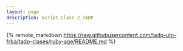 ```yaml
---
layout: page
description: Script Clase 2 TADP
---
```


{% remote_markdown https://raw.githubusercontent.com/tadp-utn-frba/tadp-clases/ruby-age/README.md %}
